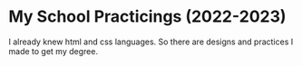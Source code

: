 # My School Practicings (2022-2023)
I already knew html and css languages. So there are designs and practices I made to get my degree.